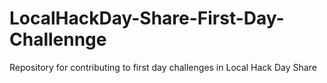 # LocalHackDay-Share-First-Day-Challennge
Repository for contributing to first day challenges in Local Hack Day Share

